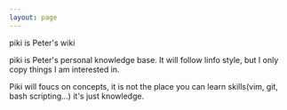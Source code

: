```yaml
---
layout: page
---
```

piki is Peter's wiki

piki is Peter's personal knowledge base. It will follow linfo style, but I
only copy things I am interested in. 

Piki will foucs on concepts, it is not the place you can learn skills(vim,
git, bash  scripting...) it's just knowledge.
